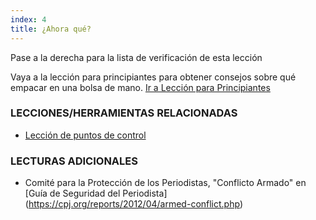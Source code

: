```yaml
---
index: 4
title: ¿Ahora qué?
---
```

Pase a la derecha para la lista de verificación de esta lección

Vaya a la lección para principiantes para obtener consejos sobre qué empacar en una bolsa de mano. [Ir a Lección para Principiantes](umbrella://travel/protective-equipment/beginner)

### LECCIONES/HERRAMIENTAS RELACIONADAS

*   [Lección de puntos de control](umbrella://travel/checkpoints/beginner)

### LECTURAS ADICIONALES

*   Comité para la Protección de los Periodistas, "Conflicto Armado" en [Guía de Seguridad del Periodista] (https://cpj.org/reports/2012/04/armed-conflict.php)